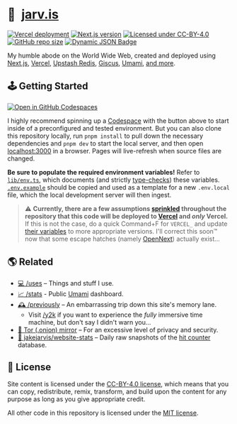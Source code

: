 # 🏡&nbsp;&nbsp;[jarv.is](https://jarv.is/)

[![Vercel deployment](https://img.shields.io/github/deployments/jakejarvis/jarv.is/production?label=vercel&logo=vercel&logoColor=white)](https://vercel.com/deployments/jarv.is)
[![Next.js version](https://img.shields.io/github/package-json/dependency-version/jakejarvis/jarv.is/next/main?color=ff4088&label=next.js&logo=nextdotjs&logoColor=white)](https://nextjs.org/)
[![Licensed under CC-BY-4.0](https://img.shields.io/badge/license-CC--BY--4.0-fb7828?logo=creative-commons&logoColor=white)](LICENSE)
[![GitHub repo size](https://img.shields.io/github/repo-size/jakejarvis/jarv.is?color=009cdf&label=repo%20size&logo=git&logoColor=white)](https://github.com/jakejarvis/jarv.is)
[![Dynamic JSON Badge](https://img.shields.io/badge/dynamic/json?url=https%3A%2F%2Fjarv.is%2Fapi%2Fhits&query=%24.total.hits&logo=googleanalytics&logoColor=white&label=hits&color=salmon&cacheSeconds=1800)](https://jarv.is/api/hits)

My humble abode on the World Wide Web, created and deployed using [Next.js](https://nextjs.org/), [Vercel](https://vercel.com/), [Upstash Redis](https://upstash.com/), [Giscus](https://giscus.app/), [Umami](https://umami.is/), [and more](https://jarv.is/humans.txt).

## 🕹️ Getting Started

[![Open in GitHub Codespaces](https://github.com/codespaces/badge.svg)](https://codespaces.new/jakejarvis/jarv.is)

I highly recommend spinning up a [Codespace](https://github.com/features/codespaces) with the button above to start inside of a preconfigured and tested environment. But you can also clone this repository locally, run `pnpm install` to pull down the necessary dependencies and `pnpm dev` to start the local server, and then open [localhost:3000](http://localhost:3000/) in a browser. Pages will live-refresh when source files are changed.

**Be sure to populate the required environment variables!** Refer to [`lib/env.ts`](lib/env.ts), which documents (and strictly [type-checks](https://env.t3.gg/docs/introduction)) these variables. [`.env.example`](.env.example) should be copied and used as a template for a new `.env.local` file, which the local development server will then ingest.

> ⚠️ **Currently, there are a few assumptions [sprinkled](https://github.com/search?q=repo%3Ajakejarvis%2Fjarv.is%20VERCEL_&type=code) throughout the repository that this code will be deployed to [Vercel](https://nextjs.org/docs/app/building-your-application/deploying#managed-nextjs-with-vercel) and _only_ Vercel.** If this is not the case, do a quick Command+F for `VERCEL_` and update [their variables](https://vercel.com/docs/environment-variables/system-environment-variables#system-environment-variables) to more appropriate versions. I'll correct this soon™ now that some escape hatches (namely [OpenNext](https://opennext.js.org/)) actually exist...

## 🌎 Related

- [💻 /uses](https://jarv.is/uses) – Things and stuff I use.
- [📈 /stats](https://jarv.is/stats) - Public [Umami](https://umami.is/) dashboard.
- [🕰️ /previously](https://jarv.is/previously) – An embarrassing trip down this site's memory lane.
  - Visit [/y2k](https://jarv.is/y2k) if you want to experience the _fully_ immersive time machine, but don't say I didn't warn you...
- [🧅 Tor (.onion) mirror](http://jarvis2i2vp4j4tbxjogsnqdemnte5xhzyi7hziiyzxwge3hzmh57zad.onion/) – For an excessive level of privacy and security.
- [🧮 jakejarvis/website-stats](https://github.com/jakejarvis/website-stats) – Daily raw snapshots of the [hit counter](app/api/hits/route.ts) database.

## 📜 License

Site content is licensed under the [CC-BY-4.0 license](LICENSE), which means that you can copy, redistribute, remix, transform, and build upon the content for any purpose as long as you give appropriate credit.

All other code in this repository is licensed under the [MIT license](LICENSE-CODE).

